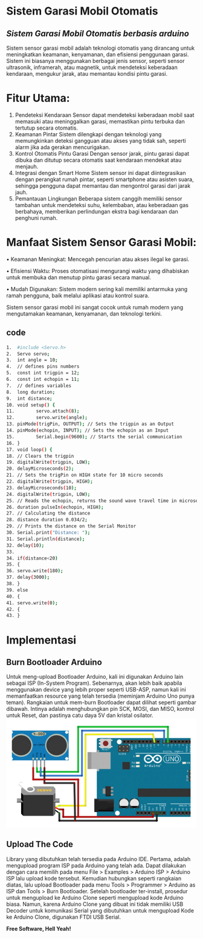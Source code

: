 # Sistem Garasi Mobil Otomatis
## _Sistem Garasi Mobil Otomatis berbasis arduino_
Sistem sensor garasi mobil adalah teknologi otomatis yang dirancang untuk meningkatkan keamanan, kenyamanan, dan efisiensi penggunaan garasi. Sistem ini biasanya menggunakan berbagai jenis sensor, seperti sensor ultrasonik, inframerah, atau magnetik, untuk mendeteksi keberadaan kendaraan, mengukur jarak, atau memantau kondisi pintu garasi.
# Fitur Utama:
1.	Pendeteksi Kendaraan
Sensor dapat mendeteksi keberadaan mobil saat memasuki atau meninggalkan garasi, memastikan pintu terbuka dan tertutup secara otomatis.
2.	Keamanan Pintar
Sistem dilengkapi dengan teknologi yang memungkinkan deteksi gangguan atau akses yang tidak sah, seperti alarm jika ada gerakan mencurigakan.
3.	Kontrol Otomatis Pintu Garasi
Dengan sensor jarak, pintu garasi dapat dibuka dan ditutup secara otomatis saat kendaraan mendekat atau menjauh.
4.	Integrasi dengan Smart Home
Sistem sensor ini dapat diintegrasikan dengan perangkat rumah pintar, seperti smartphone atau asisten suara, sehingga pengguna dapat memantau dan mengontrol garasi dari jarak jauh.
5.	Pemantauan Lingkungan
Beberapa sistem canggih memiliki sensor tambahan untuk mendeteksi suhu, kelembaban, atau keberadaan gas berbahaya, memberikan perlindungan ekstra bagi kendaraan dan penghuni rumah.

# Manfaat Sistem Sensor Garasi Mobil:
•	Keamanan Meningkat: Mencegah pencurian atau akses ilegal ke garasi.

•	Efisiensi Waktu: Proses otomatisasi mengurangi waktu yang dihabiskan untuk membuka dan menutup pintu garasi secara manual.

•	Mudah Digunakan: Sistem modern sering kali memiliki antarmuka yang ramah pengguna, baik melalui aplikasi atau kontrol suara.

Sistem sensor garasi mobil ini sangat cocok untuk rumah modern yang mengutamakan keamanan, kenyamanan, dan teknologi terkini.

## code

```sh
1.	#include <Servo.h>
2.	Servo servo;
3.	int angle = 10;
4.	// defines pins numbers
5.	const int trigpin = 12;
6.	const int echopin = 11;
7.	// defines variables
8.	long duration;
9.	int distance;
10.	void setup() {
11.	       servo.attach(8);
12.	       servo.write(angle);
13.	pinMode(trigPin, OUTPUT); // Sets the trigpin as an Output
14.	pinMode(echopin, INPUT); // Sets the echopin as an Input 
15.	       Serial.begin(9600); // Starts the serial communication
16.	}
17.	void loop() {
18.	// Clears the trigpin
19.	digitalWrite(trigpin, LOW);
20.	delayMicroseconds(2);
21.	// Sets the trigPin on HIGH state for 10 micro seconds
22.	digitalWrite(trigpin, HIGH);
23.	delayMicroseconds(10);
24.	digitalWrite(trigpin, LOW);
25.	// Reads the echopin, returns the sound wave travel time in microseconds
26.	duration pulseIn(echopin, HIGH);
27.	// Calculating the distance
28.	distance duration 0.034/2;
29.	// Prints the distance on the Serial Monitor 
30.	Serial.print("Distance: ");
31.	Serial.println(distance);
32.	delay(10);
33.	
34.	if(distance<20)
35.	{
36.	servo.write(180); 
37.	delay(3000);
38.	}
39.	else
40.	{
41.	servo.write(0);
42.	{
43.	}
```
# Implementasi
## Burn Bootloader Arduino
Untuk meng-upload Bootloader Arduino, kali ini digunakan Arduino lain sebagai ISP (In-System Program). Sebenarnya, akan lebih baik apabila menggunakan device yang lebih proper seperti USB-ASP, namun kali ini memanfaatkan resource yang telah tersedia (meminjam Arduino Uno punya teman).
Rangkaian untuk mem-burn Bootloader dapat dilihat seperti gambar dibawah. Intinya adalah menghubungkan pin SCK, MOSI, dan MISO, kontrol untuk Reset, dan pastinya catu daya 5V dan kristal osilator.
 ![alt text](https://github.com/DZAKIANSYAH/sistem-garasi-mobil-otomatis/blob/main/Screenshot%202025-01-27%20203528.png?raw=true)
## Upload The Code

Library yang dibutuhkan telah tersedia pada Arduino IDE. Pertama, adalah mengupload program ISP pada Arduino yang telah ada. Dapat dilakukan dengan cara memilih pada menu File > Examples > Arduino ISP > Arduino ISP lalu upload kode tersebut. Kemudian hubungkan seperti rangkaian diatas, lalu upload Bootloader pada menu Tools > Programmer > Arduino as ISP dan Tools > Burn Bootloader.
Setelah bootloader ter-install, prosedur untuk mengupload ke Arduino Clone seperti mengupload kode Arduino biasa. Namun, karena Arduino Clone yang dibuat ini tidak memiliki USB Decoder untuk komunikasi Serial yang dibutuhkan untuk mengupload Kode ke Arduino Clone, digunakan FTDI USB Serial.


**Free Software, Hell Yeah!**

[//]: # (These are reference links used in the body of this note and get stripped out when the markdown processor does its job. There is no need to format nicely because it shouldn't be seen. Thanks SO - http://stackoverflow.com/questions/4823468/store-comments-in-markdown-syntax)

   [dill]: <https://github.com/joemccann/dillinger>
   [git-repo-url]: <https://github.com/joemccann/dillinger.git>
   [john gruber]: <http://daringfireball.net>
   [df1]: <http://daringfireball.net/projects/markdown/>
   [markdown-it]: <https://github.com/markdown-it/markdown-it>
   [Ace Editor]: <http://ace.ajax.org>
   [node.js]: <http://nodejs.org>
   [Twitter Bootstrap]: <http://twitter.github.com/bootstrap/>
   [jQuery]: <http://jquery.com>
   [@tjholowaychuk]: <http://twitter.com/tjholowaychuk>
   [express]: <http://expressjs.com>
   [AngularJS]: <http://angularjs.org>
   [Gulp]: <http://gulpjs.com>

   [PlDb]: <https://github.com/joemccann/dillinger/tree/master/plugins/dropbox/README.md>
   [PlGh]: <https://github.com/joemccann/dillinger/tree/master/plugins/github/README.md>
   [PlGd]: <https://github.com/joemccann/dillinger/tree/master/plugins/googledrive/README.md>
   [PlOd]: <https://github.com/joemccann/dillinger/tree/master/plugins/onedrive/README.md>
   [PlMe]: <https://github.com/joemccann/dillinger/tree/master/plugins/medium/README.md>
   [PlGa]: <https://github.com/RahulHP/dillinger/blob/master/plugins/googleanalytics/README.md>
  
